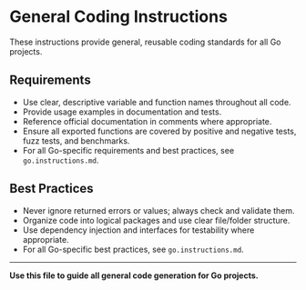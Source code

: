 # General Coding Instructions

These instructions provide general, reusable coding standards for all Go projects.

## Requirements
- Use clear, descriptive variable and function names throughout all code.
- Provide usage examples in documentation and tests.
- Reference official documentation in comments where appropriate.
- Ensure all exported functions are covered by positive and negative tests, fuzz tests, and benchmarks.
- For all Go-specific requirements and best practices, see `go.instructions.md`.

## Best Practices
- Never ignore returned errors or values; always check and validate them.
- Organize code into logical packages and use clear file/folder structure.
- Use dependency injection and interfaces for testability where appropriate.
- For all Go-specific best practices, see `go.instructions.md`.

---

**Use this file to guide all general code generation for Go projects.**

